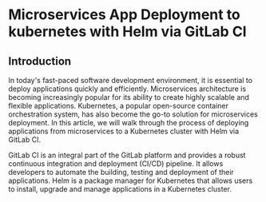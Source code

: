 # Microservices App Deployment to kubernetes with Helm via GitLab CI

## Introduction
In today's fast-paced software development environment, it is essential to deploy applications quickly and efficiently. Microservices architecture is becoming increasingly popular for its ability to create highly scalable and flexible applications. Kubernetes, a popular open-source container orchestration system, has also become the go-to solution for microservices deployment. In this article, we will walk through the process of deploying applications from microservices to a Kubernetes cluster with Helm via GitLab CI.

GitLab CI is an integral part of the GitLab platform and provides a robust continuous integration and deployment (CI/CD) pipeline. It allows developers to automate the building, testing and deployment of their applications. Helm is a package manager for Kubernetes that allows users to install, upgrade and manage applications in a Kubernetes cluster.
